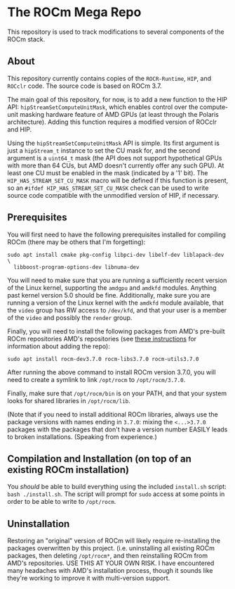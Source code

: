 The ROCm Mega Repo
==================

This repository is used to track modifications to several components of the
ROCm stack.


About
-----

This repository currently contains copies of the `ROCR-Runtime`, `HIP`, and
`ROCclr` code.  The source code is based on ROCm 3.7.

The main goal of this repository, for now, is to add a new function to the HIP
API: `hipStreamSetComputeUnitMask`, which enables control over the compute-unit
masking hardware feature of AMD GPUs (at least through the Polaris
architecture).  Adding this function requires a modified version of ROCclr and
HIP.

Using the `hipStreamSetComputeUnitMask` API is simple.  Its first argument is
just a `hipStream_t` instance to set the CU mask for, and the second argument
is a `uint64_t` mask (the API does not support hypothetical GPUs with more than
64 CUs, but AMD doesn't currently offer any such GPU). At least one CU must be
enabled in the mask (indicated by a '1' bit).  The `HIP_HAS_STREAM_SET_CU_MASK`
macro will be defined if this function is present, so an
`#ifdef HIP_HAS_STREAM_SET_CU_MASK` check can be used to write source code
compatible with the unmodified version of HIP, if necessary.


Prerequisites
-------------

You will first need to have the following prerequisites installed for compiling
ROCm (there may be others that I'm forgetting):
```
sudo apt install cmake pkg-config libpci-dev libelf-dev liblapack-dev \
  libboost-program-options-dev libnuma-dev
```

You will need to make sure that you are running a sufficiently recent version
of the Linux kernel, supporting the `amdgpu` and `amdkfd` modules. Anything
past kernel version 5.0 should be fine. Additionally, make sure you are running
a version of the Linux kernel with the `amdkfd` module available, that the
`video` group has RW access to `/dev/kfd`, and that your user is a member of
the `video` and possibly the `render` group.

Finally, you will need to install the following packages from AMD's pre-built
ROCm repositories AMD's repositories (see
[these instructions](https://github.com/RadeonOpenCompute/ROCm#Ubuntu) for
information about adding the repo):
```
sudo apt install rocm-dev3.7.0 rocm-libs3.7.0 rocm-utils3.7.0
```

After running the above command to install ROCm version 3.7.0, you will need to
create a symlink to link `/opt/rocm` to `/opt/rocm/3.7.0`.

Finally, make sure that `/opt/rocm/bin` is on your PATH, and that your system
looks for shared libraries in `/opt/rocm/lib`.

(Note that if you need to install additional ROCm libraries, always use the
package versions with names ending in `3.7.0`: mixing the `<...>3.7.0` packages
with the packages that don't have a version number EASILY leads to broken
installations.  (Speaking from experience.)


Compilation and Installation (on top of an existing ROCm installation)
----------------------------------------------------------------------

You *should* be able to build everything using the included `install.sh`
script: `bash ./install.sh`.  The script will prompt for `sudo` access at some
points in order to be able to write to `/opt/rocm`.


Uninstallation
--------------

Restoring an "original" version of ROCm will likely require re-installing the
packages overwritten by this project. (i.e. uninstalling all existing ROCm
packages, then deleting `/opt/rocm*`, and then reinstalling ROCm from AMD's
repositories.  USE THIS AT YOUR OWN RISK.  I have encountered many headaches
with AMD's installation process, though it sounds like they're working to
improve it with multi-version support.

